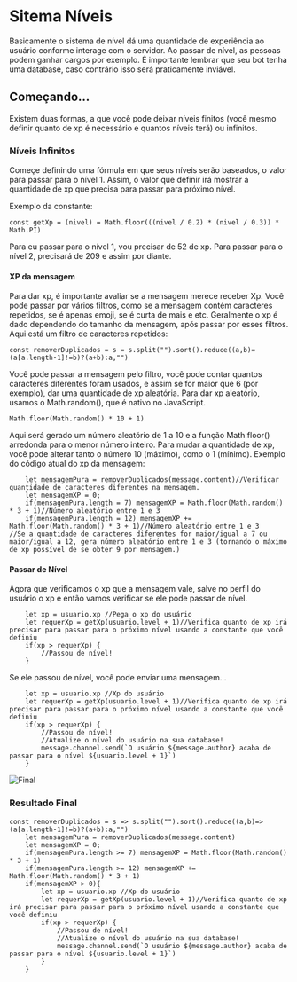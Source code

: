 # Sitema Níveis
Basicamente o sistema de nível dá uma quantidade de experiência ao usuário conforme interage com o servidor. Ao passar de nível, as pessoas podem ganhar cargos por exemplo. É importante lembrar que seu bot tenha uma database, caso contrário isso será praticamente inviável.


## Começando...
Existem duas formas, a que você pode deixar níveis finitos (você mesmo definir quanto de xp é necessário e quantos níveis terá) ou infinitos.


### Níveis Infinitos
Começe definindo uma fórmula em que seus níveis serão baseados, o valor para passar para o nível 1. Assim, o valor que definir irá mostrar a quantidade de xp que precisa para passar para próximo nível.

Exemplo da constante:
```
const getXp = (nivel) = Math.floor(((nivel / 0.2) * (nivel / 0.3)) * Math.PI)
```

Para eu passar para o nível 1, vou precisar de 52 de xp. Para passar para o nível 2, precisará de 209 e assim por diante.

#### XP da mensagem
Para dar xp, é importante avaliar se a mensagem merece receber Xp. Você pode passar por vários filtros, como se a mensagem contém caracteres repetidos, se é apenas emoji, se é curta de mais e etc. Geralmente o xp é dado dependendo do tamanho da mensagem, após passar por esses filtros. Aqui está um filtro de caracteres repetidos:
```
const removerDuplicados = s = s.split("").sort().reduce((a,b)=(a[a.length-1]!=b)?(a+b):a,"")
```
Você pode passar a mensagem pelo filtro, você pode contar quantos caracteres diferentes foram usados, e assim se for maior que 6 (por exemplo), dar uma quantidade de xp aleatória.
Para dar xp aleatório, usamos o Math.random(), que é nativo no JavaScript.

 ```Math.floor(Math.random() * 10 + 1)```

Aqui será gerado um número aleatório de 1 a 10 e a função Math.floor() arredonda para o menor número inteiro. Para mudar a quantidade de xp, você pode alterar tanto o número 10 (máximo), como o 1 (mínimo). 
Exemplo do código atual do xp da mensagem:
```
	let mensagemPura = removerDuplicados(message.content)//Verificar quantidade de caracteres diferentes na mensagem.
	let mensagemXP = 0;
	if(mensagemPura.length = 7) mensagemXP = Math.floor(Math.random() * 3 + 1)//Número aleatório entre 1 e 3
	if(mensagemPura.length = 12) mensagemXP += Math.floor(Math.random() * 3 + 1)//Número aleatório entre 1 e 3
//Se a quantidade de caracteres diferentes for maior/igual a 7 ou maior/igual a 12, gera número aleatório entre 1 e 3 (tornando o máximo de xp possível de se obter 9 por mensagem.)
```

#### Passar de Nível
Agora que verificamos o xp que a mensagem vale, salve no perfil do usuário o xp e então vamos verificar se ele pode passar de nível.
```
    let xp = usuario.xp //Pega o xp do usuário
    let requerXp = getXp(usuario.level + 1)//Verifica quanto de xp irá precisar para passar para o próximo nível usando a constante que você definiu
    if(xp > requerXp) {
        //Passou de nível!
    }
```
Se ele passou de nível, você pode enviar uma mensagem...

```
    let xp = usuario.xp //Xp do usuário
    let requerXp = getXp(usuario.level + 1)//Verifica quanto de xp irá precisar para passar para o próximo nível usando a constante que você definiu
    if(xp > requerXp) {
        //Passou de nível!
        //Atualize o nível do usuário na sua database!
        message.channel.send(`O usuário ${message.author} acaba de passar para o nível ${usuario.level + 1}`)
    }
```

![Final](https://i.imgur.com/0eWmgIB.png)

### Resultado Final
```
const removerDuplicados = s => s.split("").sort().reduce((a,b)=>(a[a.length-1]!=b)?(a+b):a,"")
	let mensagemPura = removerDuplicados(message.content)
	let mensagemXP = 0;
	if(mensagemPura.length >= 7) mensagemXP = Math.floor(Math.random() * 3 + 1)
	if(mensagemPura.length >= 12) mensagemXP += Math.floor(Math.random() * 3 + 1)
	if(mensagemXP > 0){
		let xp = usuario.xp //Xp do usuário
		let requerXp = getXp(usuario.level + 1)//Verifica quanto de xp irá precisar para passar para o próximo nível usando a constante que você definiu
		if(xp > requerXp) {
			//Passou de nível!
			//Atualize o nível do usuário na sua database!
			message.channel.send(`O usuário ${message.author} acaba de passar para o nível ${usuario.level + 1}`)
		}
	}
```
